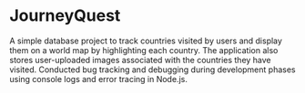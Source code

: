 # JourneyQuest
A simple database project to track countries visited by users and display them on a world map by highlighting each country. The application also stores user-uploaded images associated with the countries they have visited. Conducted bug tracking and debugging during development phases using console logs and error tracing in Node.js.
